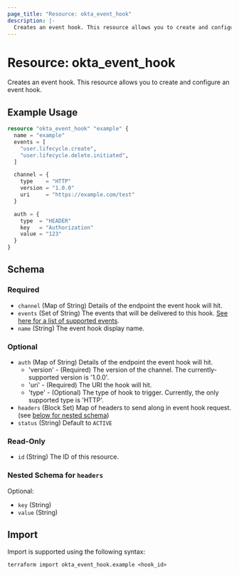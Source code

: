 ```yaml
---
page_title: "Resource: okta_event_hook"
description: |-
  Creates an event hook. This resource allows you to create and configure an event hook.
---
```


# Resource: okta_event_hook

Creates an event hook. This resource allows you to create and configure an event hook.

## Example Usage

```terraform
resource "okta_event_hook" "example" {
  name = "example"
  events = [
    "user.lifecycle.create",
    "user.lifecycle.delete.initiated",
  ]

  channel = {
    type    = "HTTP"
    version = "1.0.0"
    uri     = "https://example.com/test"
  }

  auth = {
    type  = "HEADER"
    key   = "Authorization"
    value = "123"
  }
}
```

<!-- schema generated by tfplugindocs -->
## Schema

### Required

- `channel` (Map of String) Details of the endpoint the event hook will hit.
- `events` (Set of String) The events that will be delivered to this hook. [See here for a list of supported events](https://developer.okta.com/docs/reference/api/event-types/?q=event-hook-eligible).
- `name` (String) The event hook display name.

### Optional

- `auth` (Map of String) Details of the endpoint the event hook will hit.   
	- 'version' - (Required) The version of the channel. The currently-supported version is '1.0.0'.
	- 'uri' - (Required) The URI the hook will hit.
	- 'type' - (Optional) The type of hook to trigger. Currently, the only supported type is 'HTTP'.
- `headers` (Block Set) Map of headers to send along in event hook request. (see [below for nested schema](#nestedblock--headers))
- `status` (String) Default to `ACTIVE`

### Read-Only

- `id` (String) The ID of this resource.

<a id="nestedblock--headers"></a>
### Nested Schema for `headers`

Optional:

- `key` (String)
- `value` (String)

## Import

Import is supported using the following syntax:

```shell
terraform import okta_event_hook.example <hook_id>
```
